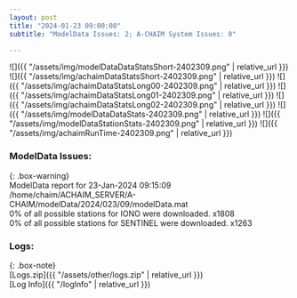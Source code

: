 ```yaml
---
layout: post
title: "2024-01-23 09:00:00"
subtitle: "ModelData Issues: 2; A-CHAIM System Issues: 0"

---
```


![]({{ "/assets/img/modelDataDataStatsShort-2402309.png" | relative_url }})
![]({{ "/assets/img/achaimDataStatsShort-2402309.png" | relative_url }})
![]({{ "/assets/img/achaimDataStatsLong00-2402309.png" | relative_url }})
![]({{ "/assets/img/achaimDataStatsLong01-2402309.png" | relative_url }})
![]({{ "/assets/img/achaimDataStatsLong02-2402309.png" | relative_url }})
![]({{ "/assets/img/modelDataDataStats-2402309.png" | relative_url }})
![]({{ "/assets/img/modelDataStationStats-2402309.png" | relative_url }})
![]({{ "/assets/img/achaimRunTime-2402309.png" | relative_url }})


### ModelData Issues:  
  
{: .box-warning}  
 ModelData report for 23-Jan-2024 09:15:09   
 /home/chaim/ACHAIM_SERVER/A-CHAIM/modelData/2024/023/09/modelData.mat   
 0% of all possible stations for IONO were downloaded. x1808   
 0% of all possible stations for SENTINEL were downloaded. x1263   
  


### Logs:  
  
{: .box-note}  
[Logs.zip]({{ "/assets/other/logs.zip" | relative_url }})  
[Log Info]({{ "/logInfo" | relative_url }})  
